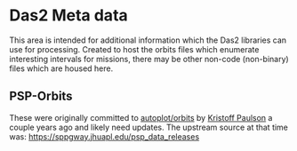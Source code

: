 # Das2 Meta data

This area is intended for additional information which the Das2 libraries can use 
for processing.  Created to host the orbits files which enumerate interesting 
intervals for missions, there may be other non-code (non-binary) files which 
are housed here.

## PSP-Orbits

These were originally committed to [autoplot/orbits](https://github.com/autoplot/orbits/tree/main/psp)
by [Kristoff Paulson](https://github.com/kpaulson) a couple years ago and 
likely need updates.  The upstream source at that time was: 
https://sppgway.jhuapl.edu/psp_data_releases

